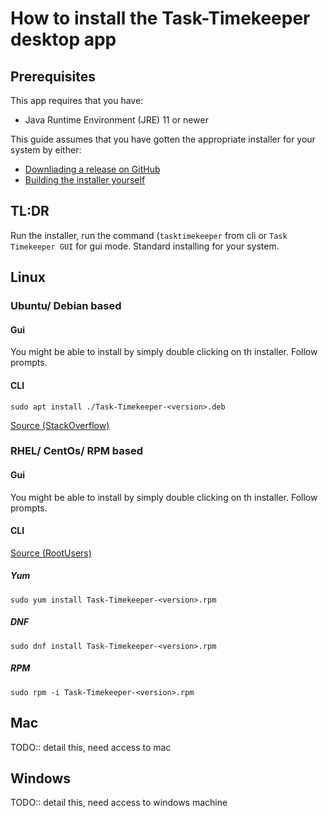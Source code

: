 # How to install the Task-Timekeeper desktop app

## Prerequisites

This app requires that you have:

 - Java Runtime Environment (JRE) 11 or newer
 
This guide assumes that you have gotten the appropriate installer for your system by either:

- [Downliading a release on GitHub](https://github.com/GregJohnStewart/task-timekeeper/releases)
- [Building the installer yourself](BuildingDistrobutions.md)

## TL:DR

Run the installer, run the command (`tasktimekeeper` from cli or `Task Timekeeper GUI` for gui mode. Standard installing for your system. 

## Linux

### Ubuntu/ Debian based

#### Gui

You might be able to install by simply double clicking on th installer. Follow prompts.

#### CLI

`sudo apt install ./Task-Timekeeper-<version>.deb`

[Source (StackOverflow)](https://unix.stackexchange.com/questions/159094/how-to-install-a-deb-file-by-dpkg-i-or-by-apt)

### RHEL/ CentOs/ RPM based

#### Gui

You might be able to install by simply double clicking on th installer. Follow prompts.

#### CLI

[Source (RootUsers)](https://www.rootusers.com/how-to-install-an-rpm-file-in-linux/)

##### Yum

`sudo yum install Task-Timekeeper-<version>.rpm`

##### DNF

`sudo dnf install Task-Timekeeper-<version>.rpm`

##### RPM

`sudo rpm -i Task-Timekeeper-<version>.rpm`

## Mac

TODO:: detail this, need access to mac

## Windows

[//]: # (1- download Linux onto a usb drive 2- wipe windows and install the Linux)

TODO:: detail this, need access to windows machine